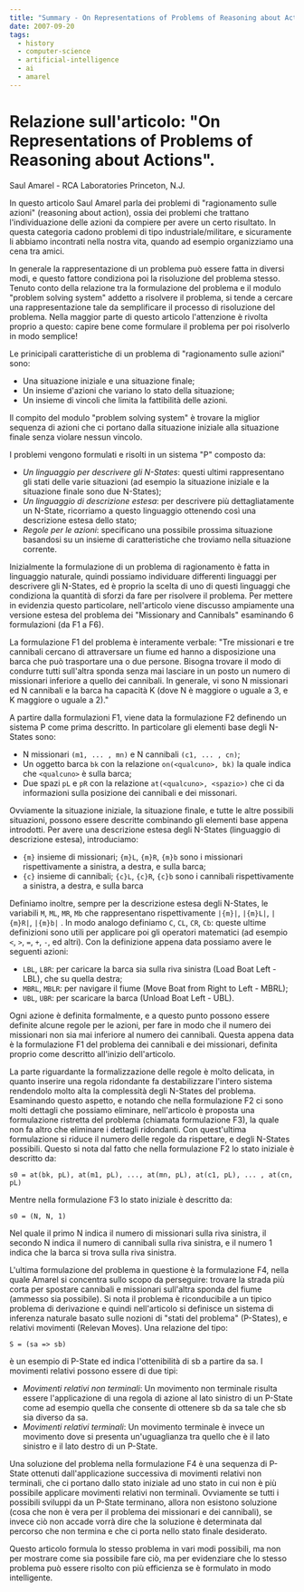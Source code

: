 ```yaml
---
title: "Summary - On Representations of Problems of Reasoning about Actions"
date: 2007-09-20
tags:
  - history
  - computer-science
  - artificial-intelligence
  - ai
  - amarel
---
```


# Relazione sull'articolo: "On Representations of Problems of Reasoning about Actions".
Saul Amarel - RCA Laboratories Princeton, N.J.

In questo articolo Saul Amarel parla dei problemi di "ragionamento sulle azioni" (reasoning about action), ossia dei problemi che trattano l'individuazione delle azioni da compiere per avere un certo risultato. In questa categoria cadono problemi di tipo industriale/militare, e sicuramente li abbiamo incontrati nella nostra vita, quando ad esempio organizziamo una cena tra amici.

<!-- truncate -->

In generale la rappresentazione di un problema può essere fatta in diversi modi, e questo fattore condiziona poi la risoluzione del problema stesso. Tenuto conto della relazione tra la formulazione del problema e il modulo "problem solving system" addetto a risolvere il problema, si tende a cercare una rappresentazione tale da semplificare il processo di risoluzione del problema. Nella maggior parte di questo articolo l'attenzione è rivolta proprio a questo: capire bene come formulare il problema per poi risolverlo in modo semplice!

Le prinicipali caratteristiche di un problema di "ragionamento sulle azioni" sono:

- Una situazione iniziale e una situazione finale;
- Un insieme d'azioni che variano lo stato della situazione;
- Un insieme di vincoli che limita la fattibilità delle azioni.

Il compito del modulo "problem solving system" è trovare la miglior sequenza di azioni che ci portano dalla situazione iniziale alla situazione finale senza violare nessun vincolo. 

I problemi vengono formulati e risolti in un sistema "P" composto da:

- _Un linguaggio per descrivere gli N-States_: questi ultimi rappresentano gli stati delle varie situazioni (ad esempio la situazione iniziale e la situazione finale sono due N-States);
- _Un linguaggio di descrizione estesa_: per descrivere più dettagliatamente un N-State, ricorriamo a questo linguaggio ottenendo così una descrizione estesa dello stato;
- _Regole per le azioni_: specificano una possibile prossima situazione basandosi su un insieme di caratteristiche che troviamo nella situazione corrente.

Inizialmente la formulazione di un problema di ragionamento è fatta in linguaggio naturale, quindi possiamo individuare differenti linguaggi per descrivere gli N-States, ed è proprio la scelta di uno di questi linguaggi che condiziona la quantità di sforzi da fare per risolvere il problema. Per mettere in evidenzia questo particolare, nell'articolo viene discusso ampiamente una versione estesa del problema dei "Missionary and Cannibals" esaminando 6 formulazioni (da F1 a F6).

La formulazione F1 del problema è  interamente verbale: "Tre missionari e tre cannibali cercano di attraversare un fiume ed hanno a disposizione una barca che può trasportare una o due persone.  Bisogna trovare il modo di condurre tutti sull'altra sponda senza mai lasciare in un posto un numero di missionari inferiore a quello dei cannibali. In generale, vi sono N missionari ed N cannibali e la barca ha capacità K (dove N è maggiore o uguale a 3, e K maggiore o uguale a 2)."

A partire dalla formulazioni F1, viene data la formulazione F2 definendo un sistema P come prima descritto. In particolare gli elementi base degli N-States sono:

- N missionari `(m1, ... , mn)` e N cannibali `(c1, ... , cn)`;
- Un oggetto barca `bk` con la relazione `on(<qualcuno>, bk)` la quale indica che `<qualcuno>` è sulla barca;
- Due spazi `pL` e `pR` con la relazione `at(<qualcuno>, <spazio>)` che ci da informazioni sulla posizione dei cannibali e dei missonari.

Ovviamente la situazione iniziale, la situazione finale, e tutte le altre possibili situazioni, possono essere descritte combinando gli elementi base appena introdotti.
Per avere una descrizione estesa degli N-States (linguaggio di descrizione estesa), introduciamo:

- `{m}` insieme di missionari; `{m}L`, `{m}R`, `{m}b` sono i missionari rispettivamente a sinistra, a destra, e sulla barca;
- `{c}` insieme di cannibali; `{c}L`, `{c}R`, `{c}b` sono i cannibali rispettivamente a sinistra, a destra, e sulla barca

Definiamo inoltre, sempre per la descrizione estesa degli N-States, le variabili `M`, `ML`, `MR`, `Mb` che rappresentano rispettivamente `|{m}|`, `|{m}L|`, `|{m}R|`, `|{m}b|` . In modo analogo definiamo `C`, `CL`, `CR`, `Cb`: queste ultime definizioni sono utili per applicare poi gli operatori matematici (ad esempio `<`, `>`, `=`, `+`, `-`, ed altri).
Con la definizione appena data possiamo avere le seguenti azioni:

- `LBL`, `LBR`: per caricare la barca sia sulla riva sinistra (Load Boat Left - LBL), che su quella destra;
- `MBRL`, `MBLR`: per navigare il fiume (Move Boat from Right to Left - MBRL);
- `UBL`, `UBR`: per scaricare la barca (Unload Boat Left - UBL).

Ogni azione è definita formalmente, e a questo punto possono essere definite alcune regole per le azioni, per fare in modo che il numero dei missionari non sia mai inferiore al numero dei cannibali. Questa appena data è la formulazione F1 del problema dei cannibali e dei missionari, definita proprio come descritto all'inizio dell'articolo.

La parte riguardante la formalizzazione delle regole è molto delicata, in quanto inserire una regola ridondante fa destabilizzare l'intero sistema rendendolo molto alta la complessità degli N-States del problema. Esaminando questo aspetto, e notando che nella formulazione F2 ci sono molti dettagli che possiamo eliminare, nell'articolo è proposta una formulazione ristretta del problema (chiamata formulazione F3), la quale non fa altro che eliminare i dettagli ridondanti. Con quest'ultima formulazione si riduce il numero delle regole da rispettare, e degli N-States possibili. Questo si nota dal fatto che nella formulazione F2 lo stato iniziale è descritto da:

```
s0 = at(bk, pL), at(m1, pL), ..., at(mn, pL), at(c1, pL), ... , at(cn, pL)
```

Mentre nella formulazione F3 lo stato iniziale è descritto da:

```
s0 = (N, N, 1)
```

Nel quale il primo N indica il numero di missionari sulla riva sinistra, il secondo N indica il numero di cannibali sulla riva sinistra, e il numero 1 indica che la barca si trova sulla riva sinistra.

L'ultima formulazione del problema in questione è la formulazione F4, nella quale Amarel si concentra sullo scopo da perseguire: trovare la strada più corta per spostare cannibali e missionari sull'altra sponda del fiume (ammesso sia possibile). Si nota il problema è riconducibile a un tipico problema di derivazione e quindi nell'articolo si definisce un sistema di inferenza naturale basato sulle nozioni di "stati del problema" (P-States), e relativi movimenti (Relevan Moves). Una relazione del tipo:

```
S = (sa => sb)
```

è un esempio di P-State ed indica l'ottenibilità di sb a partire da sa. I movimenti relativi possono essere di due tipi:

- _Movimenti relativi non terminali_: Un movimento non terminale risulta essere l'applicazione di una regola di azione al lato sinistro di un P-State come ad esempio quella che consente di ottenere sb da sa tale che sb sia diverso da sa.
- _Movimenti relativi terminali_: Un movimento terminale è invece un movimento dove si presenta un'uguaglianza tra quello che è il lato sinistro e il lato destro di un P-State.

Una soluzione del problema nella formulazione F4 è una sequenza di P-State ottenuti dall'applicazione successiva di movimenti relativi non terminali, che ci portano dallo stato iniziale ad uno stato in cui non è più possibile applicare movimenti relativi non terminali. Ovviamente se tutti i possibili sviluppi da un P-State terminano, allora non esistono soluzione (cosa che non è vera per il problema dei missionari e dei cannibali), se invece ciò non accade vorrà dire che la soluzione è determinata dal percorso che non termina e che ci porta nello stato finale desiderato.

Questo articolo formula lo stesso problema in vari modi possibili, ma non per mostrare come sia possibile fare ciò, ma per evidenziare che lo stesso problema può essere risolto con più efficienza se è formulato in modo intelligente.
